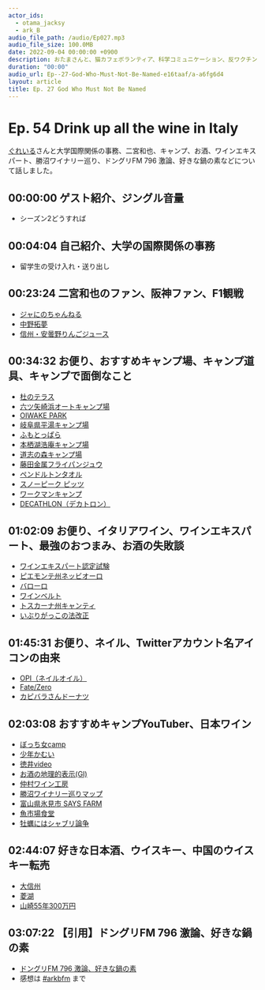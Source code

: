 ```yaml
---
actor_ids:
  - otama_jacksy
  - ark_B
audio_file_path: /audio/Ep027.mp3
audio_file_size: 100.0MB
date: 2022-09-04 00:00:00 +0900
description: おたまさんと、猫カフェボランティア、科学コミュニケーション、反ワクチン監視、ドラえもん、絶滅動物は蘇らせるべきか、ミッドサマー、保護猫のススメなどについて話しました。
duration: "00:00"
audio_url: Ep--27-God-Who-Must-Not-Be-Named-e16taaf/a-a6fg6d4
layout: article
title: Ep. 27 God Who Must Not Be Named
---
```


# Ep. 54 Drink up all the wine in Italy

[ぐれいる](https://twitter.com/Grail1225)さんと大学国際関係の事務、二宮和也、キャンプ、お酒、ワインエキスパート、勝沼ワイナリー巡り、ドングリFM 796 激論、好きな鍋の素などについて話しました。

## 00:00:00 ゲスト紹介、ジングル音量

* シーズン2どうすれば

## 00:04:04 自己紹介、大学の国際関係の事務

* 留学生の受け入れ・送り出し

## 00:23:24 二宮和也のファン、阪神ファン、F1観戦

* [ジャにのちゃんねる](https://www.youtube.com/channel/UC2alHD2WkakOiTxCxF-uMAg)
* [中野拓夢](https://npb.jp/bis/players/41445153.html)
* [信州・安曇野りんごジュース](https://amzn.to/3IqJnaB)

## 00:34:32 お便り、おすすめキャンプ場、キャンプ道具、キャンプで面倒なこと

* [杜のテラス](http://mori-no-terrace.com/top/)
* [六ツ矢崎浜オートキャンプ場](https://takashima-kanko.jp/spot/mutsuyazakihama.html)
* [OIWAKE PARK](https://oiwakepark.stores.jp/)
* [岐阜県平湯キャンプ場](https://www.hirayu-camp.com/)
* [ふもとっぱら](https://fumotoppara.net/)
* [本栖湖浩庵キャンプ場](https://kouan-motosuko.com/)
* [道志の森キャンプ場](https://doshinomori.jp/)
* [藤田金属フライパンジュウ](https://jiu10.com/product.html)
* [ペンドルトンタオル](https://amzn.to/3voYP3G)
* [スノーピーク ピッツ](https://amzn.to/3M9ex91)
* [ワークマンキャンプ](https://workman.jp/shop/pages/campgear.aspx)
* [DECATHLON（デカトロン）](https://www.decathlon.co.jp/)

## 01:02:09 お便り、イタリアワイン、ワインエキスパート、最強のおつまみ、お酒の失敗談

* [ワインエキスパート認定試験](https://www.sommelier.jp/exam/exam_guidance_detail2.html)
* [ピエモンテ州ネッビオーロ](https://www.enoteca.co.jp/article/archives/5874/)
* [バローロ](https://www.enoteca.co.jp/archives/detail/LB)
* [ワインベルト](https://firadis.net/column/wine-column-no021/)
* [トスカーナ州キャンティ](https://www.enoteca.co.jp/archives/detail/4M)
* [いぶりがっこの法改正](https://www.yomiuri.co.jp/economy/20220115-OYT1T50144/)

## 01:45:31 お便り、ネイル、Twitterアカウント名アイコンの由来

* [OPI（ネイルオイル）](https://amzn.to/3KhSafV)
* [Fate/Zero](https://amzn.to/3JZSCPD)
* [カピバラさんドーナツ](https://ikumimama.com/view/item/000000000091)

## 02:03:08 おすすめキャンプYouTuber、日本ワイン

* [ぼっち女camp](https://www.youtube.com/channel/UC_IaH1atfZkX66NCfqSYU5g)
* [少年かむい](https://www.youtube.com/channel/UC_yZgg8zaqRUMFhqMtGytiw)
* [徳井video](https://www.youtube.com/channel/UCEInr2OIWVwRDjpl10GpJvw)
* [お酒の地理的表示(GI)](https://www.nta.go.jp/publication/pamph/sake/03.pdf)
* [仲村ワイン工房](http://www.nakamura-wine.jp/)
* [勝沼ワイナリー巡りマップ](https://nippon.wine/katsunuma_winery_map/)
* [富山県氷見市 SAYS FARM](https://www.saysfarm.com/)
* [魚市場食堂](https://tabelog.com/toyama/A1604/A160402/16008630/)
* [牡蠣にはシャブリ論争](https://www.leon.jp/gourmet/6616)

## 02:44:07 好きな日本酒、ウイスキー、中国のウイスキー転売

* [大信州](http://www.daishinsyu.com/)
* [菱湖](https://nishijima.ocnk.net/product/320)
* [山崎55年300万円](https://gendai.ismedia.jp/articles/-/70379)

## 03:07:22 【引用】ドングリFM 796 激論、好きな鍋の素

* [ドングリFM 796 激論、好きな鍋の素](https://donguri.fm/n/n27d1bc3d0595)
* 感想は [#arkbfm](https://twitter.com/hashtag/arkbfm) まで
